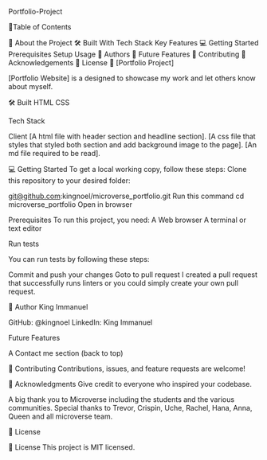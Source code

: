 Portfolio-Project

📗Table of Contents

📖 About the Project
🛠 Built With
Tech Stack
Key Features
💻 Getting Started
Prerequisites
Setup
Usage
👥 Authors
👥 Future Features
🤝 Contributing
🙏 Acknowledgements
📝 License
📖 [Portfolio Project]


[Portfolio Website] is a designed to showcase my work and let others know about myself. 

🛠 Built 
HTML
CSS

Tech Stack

Client
[A html file with header section and headline section].
[A css file that styles that styled both section and add background image to the page].
[An md file required to be read].


💻 Getting Started
To get a local working copy, follow these steps:
Clone this repository to your desired folder:

git@github.com:kingnoel/microverse_portfolio.git
Run this command cd microverse_portfolio
Open in browser

Prerequisites
To run this project, you need:
A Web browser
A terminal or text editor


Run tests

You can run tests by following these steps:

Commit and push your changes
Goto to pull request
I created a pull request that successfully runs linters or you could simply create your own pull request.


👥 Author
King Immanuel

GitHub: @kingnoel
LinkedIn: King Immanuel

Future Features

A Contact me section
(back to top)

🤝 Contributing Contributions, issues, and feature requests are welcome!


🙏 Acknowledgments Give credit to everyone who inspired your codebase.

A big thank you to Microverse including the students and the various communities.
Special thanks to Trevor, Crispin, Uche, Rachel, Hana, Anna, Queen and all microverse team.

📝 License


📝 License This project is MIT licensed.







